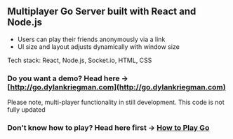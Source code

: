 ## Multiplayer Go Server built with React and Node.js 
* Users can play their friends anonymously via a link
* UI size and layout adjusts dynamically with window size

Tech stack: React, Node.js, Socket.io, HTML, CSS

### Do you want a demo? Head here -> [http://go.dylankriegman.com](http://go.dylankriegman.com)
Please note, multi-player functionality in still development. This code is not fully updated

### Don't know how to play? Head here first -> [How to Play Go](https://www.kiseido.com/ff.htm)

